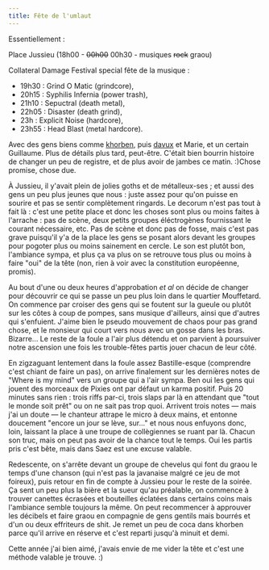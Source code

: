 ```yaml
---
title: Fête de l'umlaut
---
```


Essentiellement :

Place Jussieu (18h00 - <s>00h00</s> 00h30 - musiques <s>rock</s> graou)

Collateral Damage Festival special fête de la musique :

  * 19h30 : Grind O Matic (grindcore),
  * 20h15 : Syphilis Infernia (power trash),
  * 21h10 : Sepuctral (death metal),
  * 22h05 : Disaster (death grind),
  * 23h : Explicit Noise (hardcore),
  * 23h55 : Head Blast (metal hardcore).

Avec des gens biens comme [khorben](http://www.defora.org), puis
[davux](http://davux.asocial.info/blog) et Marie, et un certain Guillaume.
Plus de détails plus tard, peut-être. C'était bien bourrin histoire de changer
un peu de registre, et de plus avoir de jambes ce matin. :)Chose promise,
chose due.

À Jussieu, il y'avait plein de jolies goths et de métalleux-ses ; et aussi des
gens un peu plus jeunes que nous : juste assez pour qu'on puisse en sourire et
pas se sentir complètement ringards. Le decorum n'est pas tout à fait là :
c'est une petite place et donc les choses sont plus ou moins faites à
l'arrache : pas de scène, deux petits groupes éléctrogènes fournissant le
courant nécessaire, etc. Pas de scène et donc pas de fosse, mais c'est pas
grave puisqu'il y'a de la place les gens se posant alors devant les groupes
pour pogoter plus ou moins sainement en cercle. Le son est plutôt bon,
l'ambiance sympa, et plus ça va plus on se retrouve tous plus ou moins à faire
"oui" de la tête (non, rien à voir avec la constitution européenne, promis).

Au bout d'une ou deux heures d'approbation _et al_ on décide de changer pour
découvrir ce qui se passe un peu plus loin dans le quartier Mouffetard. On
commence par croiser des gens qui se foutent sur la gueule ou plutôt sur les
côtes à coup de pompes, sans musique d'ailleurs, ainsi que d'autres qui
s'enfuient. J'aime bien le pseudo mouvement de chaos pour pas grand chose, et
le monsieur qui court vers nous avec un gosse dans les bras. Bizarre... Le
reste de la foule a l'air plus détendu et on parvient à poursuiver notre
ascension une fois les trouble-fêtes partis jouer chacun de leur côté.

En zigzaguant lentement dans la foule assez Bastille-esque (comprendre c'est
chiant de faire un pas), on arrive finalement sur les dernières notes de
"Where is my mind" vers un groupe qui a l'air sympa. Ben oui les gens qui
jouent des morceaux de Pixies ont par défaut un karma positif. Puis 20 minutes
sans rien : trois riffs par-ci, trois slaps par là en attendant que "tout le
monde soit prêt" ou on ne sait pas trop quoi. Arrivent trois notes — mais j'ai
un doute — le chanteur attrape le micro à deux mains, et entonne doucement
"encore un jour se lève, sur..." et nous nous enfuyons donc, loin, laissant la
place à une troupe de collègiennes se ruant par là. Chacun son truc, mais on
peut pas avoir de la chance tout le temps. Oui les partis pris c'est bête,
mais dans Saez est une excuse valable.

Redescente, on s'arrête devant un groupe de chevelus qui font du graou le
temps d'une chanson (qui n'est pas la javanaise malgré ce jeu de mot foireux),
puis retour en fin de compte à Jussieu pour le reste de la soirée. Ça sent un
peu plus la bière et la sueur qu'au préalable, on commence à trouver canettes
écrasées et bouteilles éclatées dans certains coins mais l'ambiance semble
toujours la même. On peut recommencer à approuver les décibels et faire graou
en compagnie de gens gentils mais bourrés et d'un ou deux effriteurs de shit.
Je remet un peu de coca dans khorben parce qu'il arrive en réserve et c'est
reparti jusqu'à minuit et demi.

Cette année j'ai bien aimé, j'avais envie de me vider la tête et c'est une
méthode valable je trouve. :)

